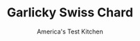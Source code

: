 ---
layout: ../../layouts/MarkdownPostLayout.astro
title: Garlicky Swiss Chard
author: America's Test Kitchen
pubDate: 2023-03-15
description: "The impediment to great sauteed chard wasn’t in the vegetable but in the technique."
image_url: https://res.cloudinary.com/hksqkdlah/image/upload/ar_1:1,c_fill,dpr_2.0,f_auto,fl_lossy.progressive.strip_profile,g_faces:auto,q_auto:low,w_344/10229_sfs-garlickyswisschard-3
tags: ["Side Dishes","Vegetarian","Quick"]
calories: 486
protein: 2
carbohydrates: 6
fats: 
fiber: 2
ingredients: ["2 tablespoons plus 1 teaspoon, olive oil","6 , garlic cloves, minced","2 pounds, Swiss chard, stems sliced crosswise 1/4 inch thick, leaves sliced into 1/2-inch-wide strips",", Salt and pepper","1/8 teaspoon, red pepper flakes","1 teaspoon, white wine vinegar"]
serves: 6
time: "30 minutes"
instructions: ["Heat 2 tablespoons oil and garlic in Dutch oven over medium-low heat, stirring occasionally, until garlic is lightly golden, about 3 minutes. Stir in chard, ¼ teaspoon salt, and pepper flakes. Increase heat to high and cook, covered, stirring occasionally, until chard is wilted but still bright green, 2 to 4 minutes.","Uncover and continue to cook, stirring frequently, until liquid evaporates, 4 to 6 minutes. Add vinegar and remaining 1 teaspoon oil and toss to combine. Season with salt and pepper to taste. Serve."]
nutrition: ["591 mg Potassium","74 mg Phosphorus","84 mg Calcium","2 mg Iron","124 mg Magnesium","373 mg Sodium","5 g Fat","3 g Monounsaturated","46 mg Vitamin C","2 g Fiber","21 µg Folate (food)","1 g Sugars","1258 µg Vitamin K","142 g Water","6 g Carbs","21 µg Folate equivalent (total)","2 g Protein","3 mg Vitamin E","463 µg Vitamin A","81 kcal Energy","486 calories"]
notes: "You can use any variety of chard for this recipe. The recipe is easily doubled and cooked in two batches."
---
